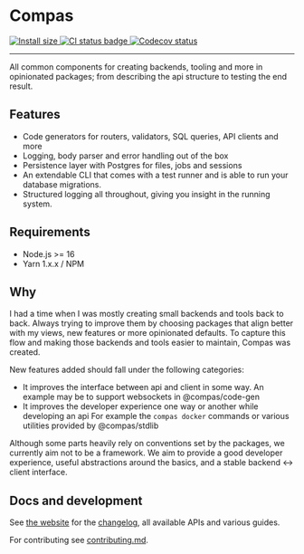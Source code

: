 # Compas

<p>
  <a href="https://packagephobia.com/result?p=Compas" target="_blank">
    <img src="https://packagephobia.com/badge?p=Compas" alt="Install size">
  </a>

  <a href="https://github.com/compasjs/compas/actions/workflows/main-checks.yml" target="_blank">
    <img src="https://github.com/compasjs/compas/actions/workflows/main-checks.yml/badge.svg" alt="CI status badge">
  </a>
  <a href="https://codecov.io/gh/compasjs/compas" target="_blank">
    <img src="https://codecov.io/gh/compasjs/compas/branch/main/graph/badge.svg?token=81D84CV04U" alt="Codecov status">
  </a>
</p>

---

All common components for creating backends, tooling and more in opinionated
packages; from describing the api structure to testing the end result.

## Features

- Code generators for routers, validators, SQL queries, API clients and more
- Logging, body parser and error handling out of the box
- Persistence layer with Postgres for files, jobs and sessions
- An extendable CLI that comes with a test runner and is able to run your
  database migrations.
- Structured logging all throughout, giving you insight in the running system.

## Requirements

- Node.js >= 16
- Yarn 1.x.x / NPM

## Why

I had a time when I was mostly creating small backends and tools back to back.
Always trying to improve them by choosing packages that align better with my
views, new features or more opinionated defaults. To capture this flow and
making those backends and tools easier to maintain, Compas was created.

New features added should fall under the following categories:

- It improves the interface between api and client in some way. An example may
  be to support websockets in @compas/code-gen
- It improves the developer experience one way or another while developing an
  api For example the `compas docker` commands or various utilities provided by
  @compas/stdlib

Although some parts heavily rely on conventions set by the packages, we
currently aim not to be a framework. We aim to provide a good developer
experience, useful abstractions around the basics, and a stable backend <->
client interface.

## Docs and development

See [the website](https://compasjs.com) for the
[changelog](https://compasjs.com/changelog.html), all available APIs and various
guides.

For contributing see [contributing.md](https://compasjs.com/contributing.html).
